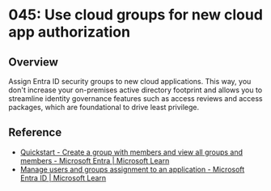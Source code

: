 # 045: Use cloud groups for new cloud app authorization

## Overview

Assign Entra ID security groups to new cloud applications. This way, you don't increase your on-premises active directory footprint and allows you to streamline identity governance features such as access reviews and access packages, which are foundational to drive least privilege.

## Reference

* [Quickstart - Create a group with members and view all groups and members - Microsoft Entra | Microsoft Learn](https://learn.microsoft.com/entra/fundamentals/groups-view-azure-portal)
* [Manage users and groups assignment to an application - Microsoft Entra ID | Microsoft Learn](https://learn.microsoft.com/entra/identity/enterprise-apps/assign-user-or-group-access-portal?pivots=portal)

